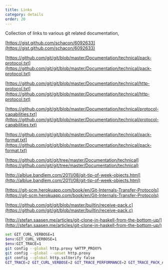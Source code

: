```yaml
---
title: Links
category: details
order: 20
---
```


Collection of links to various git related documentation,

[https://gist.github.com/schacon/6092633](https://gist.github.com/schacon/6092633)

[https://github.com/git/git/blob/master/Documentation/technical/pack-protocol.txt](https://github.com/git/git/blob/master/Documentation/technical/pack-protocol.txt)

[https://github.com/git/git/blob/master/Documentation/technical/http-protocol.txt](https://github.com/git/git/blob/master/Documentation/technical/http-protocol.txt)

[https://github.com/git/git/blob/master/Documentation/technical/protocol-capabilities.txt](https://github.com/git/git/blob/master/Documentation/technical/protocol-capabilities.txt)

[https://github.com/git/git/blob/master/Documentation/technical/pack-format.txt](https://github.com/git/git/blob/master/Documentation/technical/pack-format.txt)

[https://github.com/git/git/tree/master/Documentation/technical](https://github.com/git/git/tree/master/Documentation/technical)

[http://alblue.bandlem.com/2011/08/git-tip-of-week-objects.html](http://alblue.bandlem.com/2011/08/git-tip-of-week-objects.html)

[https://git-scm.herokuapp.com/book/en/Git-Internals-Transfer-Protocols](https://git-scm.herokuapp.com/book/en/Git-Internals-Transfer-Protocols)

[https://github.com/git/git/blob/master/builtin/receive-pack.c](https://github.com/git/git/blob/master/builtin/receive-pack.c)

[http://stefan.saasen.me/articles/git-clone-in-haskell-from-the-bottom-up/](http://stefan.saasen.me/articles/git-clone-in-haskell-from-the-bottom-up/)

```bash
set GIT_CURL_VERBOSE=1
$env:GIT_CURL_VERBOSE=1
$env:GIT_TRACE=1
git config --global http.proxy %HTTP_PROXY%
git config --global --unset http.proxy
git config --global http.sslVerify false
GIT_TRACE=2 GIT_CURL_VERBOSE=2 GIT_TRACE_PERFORMANCE=2 GIT_TRACE_PACK_ACCESS=2 GIT_TRACE_PACKET=2 GIT_TRACE_PACKFILE=2 GIT_TRACE_SETUP=2 GIT_TRACE_SHALLOW=2
```
